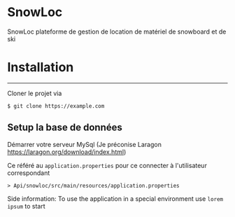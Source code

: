 # SnowLoc
SnowLoc plateforme de gestion de location de matériel de snowboard et de ski

# Installation
***
Cloner le projet via
```
$ git clone https://example.com
```
## Setup la base de données

Démarrer votre serveur MySql (Je préconise Laragon https://laragon.org/download/index.html)

Ce référé au ``application.properties`` pour ce connecter à l'utilisateur correspondant
```
> Api/snowloc/src/main/resources/application.properties
```

Side information: To use the application in a special environment use ```lorem ipsum``` to start
